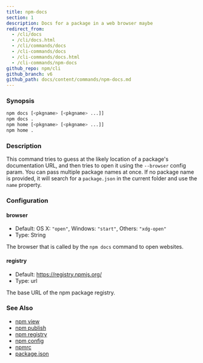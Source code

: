 ```yaml
---
title: npm-docs
section: 1
description: Docs for a package in a web browser maybe
redirect_from:
  - /cli/docs
  - /cli/docs.html
  - /cli/commands/docs
  - /cli-commands/docs
  - /cli-commands/docs.html
  - /cli-commands/npm-docs
github_repo: npm/cli
github_branch: v6
github_path: docs/content/commands/npm-docs.md
---
```


### Synopsis

```bash
npm docs [<pkgname> [<pkgname> ...]]
npm docs .
npm home [<pkgname> [<pkgname> ...]]
npm home .
```

### Description

This command tries to guess at the likely location of a package's
documentation URL, and then tries to open it using the `--browser`
config param. You can pass multiple package names at once. If no
package name is provided, it will search for a `package.json` in
the current folder and use the `name` property.

### Configuration

#### browser

* Default: OS X: `"open"`, Windows: `"start"`, Others: `"xdg-open"`
* Type: String

The browser that is called by the `npm docs` command to open websites.

#### registry

* Default: https://registry.npmjs.org/
* Type: url

The base URL of the npm package registry.


### See Also

* [npm view](/cli/v6/commands/npm-view)
* [npm publish](/cli/v6/commands/npm-publish)
* [npm registry](/cli/v6/using-npm/registry)
* [npm config](/cli/v6/commands/npm-config)
* [npmrc](/cli/v6/configuring-npm/npmrc)
* [package.json](/cli/v6/configuring-npm/package-json)
